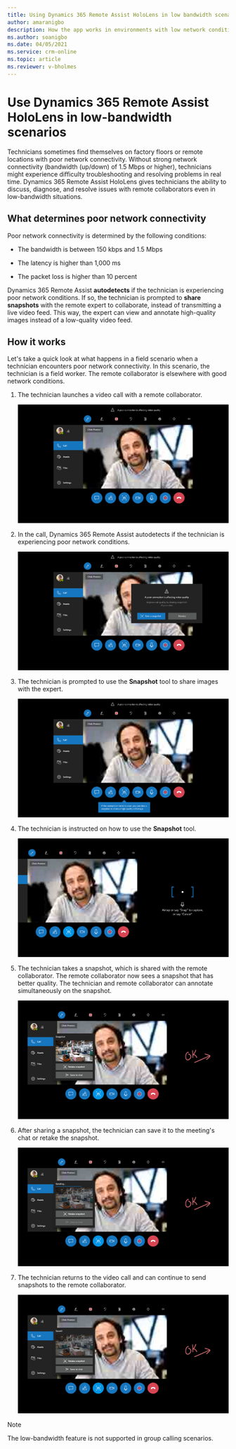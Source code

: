 ```yaml
---
title: Using Dynamics 365 Remote Assist HoloLens in low bandwidth scenarios
author: amaranigbo
description: How the app works in environments with low network conditions 
ms.author: soanigbo
ms.date: 04/05/2021
ms.service: crm-online
ms.topic: article
ms.reviewer: v-bholmes
---
```


# Use Dynamics 365 Remote Assist HoloLens in low-bandwidth scenarios

Technicians sometimes find themselves on factory floors or remote locations with poor network connectivity. Without strong network connectivity (bandwidth (up/down) of 1.5 Mbps or higher), technicians might experience difficulty troubleshooting and resolving problems in real time. Dynamics 365 Remote Assist HoloLens gives technicians the ability to discuss, diagnose, and resolve issues with remote collaborators even in low-bandwidth situations.

## What determines poor network connectivity 

Poor network connectivity is determined by the following conditions: 

- The bandwidth is between 150 kbps and 1.5 Mbps

- The latency is higher than 1,000 ms

- The packet loss is higher than 10 percent

Dynamics 365 Remote Assist **autodetects** if the technician is experiencing poor network conditions. If so, the technician is prompted to **share snapshots** with the remote expert to collaborate, instead of transmitting a live video feed. This way, the expert can view and annotate high-quality images instead of a low-quality video feed.

## How it works

Let's take a quick look at what happens in a field scenario when a technician encounters poor network connectivity. In this scenario, the technician is a field worker. The  remote collaborator is elsewhere with good network conditions. 

1. The technician launches a video call with a remote collaborator.

    ![Screenshot of Dynamics 365 Remote Assist on HoloLens, launching a call.](./media/03.14-call-snapshot-poor-connection.png "Launch Call") 

2. In the call, Dynamics 365 Remote Assist autodetects if the technician is experiencing poor network conditions. 

    ![Screenshot of Dynamics 365 Remote Assist on HoloLens, showing a low-quality image in the chat window because of poor network conditions](./media/03.15-call-snapshot-poor-connection-message.png "Detection") 

3. The technician is prompted to use the **Snapshot** tool to share images with the expert.

    ![Screenshot of Dynamics 365 Remote Assist on HoloLens, showing the Poor Network notification and the Share Snapshot option on the HoloLens device screen.](./media/03.16-call-snapshot-poor-connection-tip.png "Share") 

4. The technician is instructed on how to use the **Snapshot** tool.

    ![Screenshots of Dynamics 365 Remote Assist on HoloLens , showing the tooltip on HoloLens that prompts the technician to share a snapshot.](./media/03.17-call-snapshot-camera.png "Tool Tip") 
 
5. The technician takes a snapshot, which is shared with the remote collaborator. The remote collaborator now sees a snapshot that has better quality. The technician and remote collaborator can annotate simultaneously on the snapshot.

    ![Screenshot of Dynamics 365 Remote Assist on HoloLens, showing the snapshot is sent.](./media/03.23-call-snapshot-sent.png "Snapshot sent")  

6. After sharing a snapshot, the technician can save it to the meeting's chat or retake the snapshot.

    ![Screenshot of Dynamics 365 on HoloLens, showing the option to either save or retake snapshot on HoloLens.](./media/03.24-call-snapshot-re-sending.png "Photo Gallery") 

7. The technician returns to the video call and can continue to send snapshots to the remote collaborator.

    ![Screenshot of Dynamics 365 Remote Assist on HoloLens showing the return to video call.](./media/03.25-call-snapshot-saved-to-chat.png "Video Feed") 

> [!NOTE]
> The low-bandwidth feature is not supported in group calling scenarios. 
